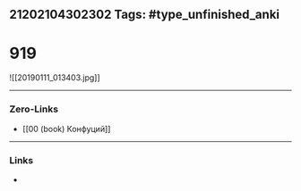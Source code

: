 21202104302302
Tags: #type_unfinished_anki
---
# 919

![[20190111_013403.jpg]]

---
### Zero-Links
- [[00 (book) Конфуций]]
---
### Links
-
